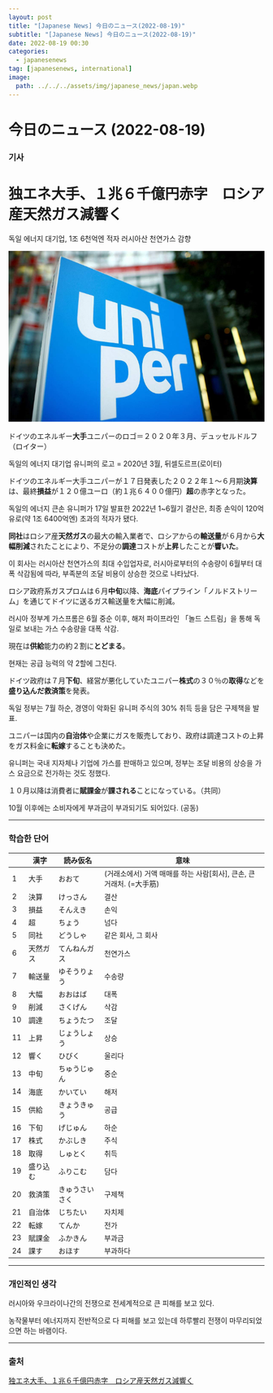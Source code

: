 ```yaml
---
layout: post
title: "[Japanese News] 今日のニュース(2022-08-19)"
subtitle: "[Japanese News] 今日のニュース(2022-08-19)"
date: 2022-08-19 00:30
categories:
  - japanesenews
tag: [japanesenews, international]
image:
  path: ../../../assets/img/japanese_news/japan.webp
---
```


# 今日のニュース (2022-08-19)

### 기사

# **独エネ大手、１兆６千億円赤字　ロシア産天然ガス減響く**

독일 에너지 대기업, 1조 6천억엔 적자 러시아산 천연가스 감향

![uniper.png](../../assets/img/japanese_news/2022-08-19-jn-news/uniper.png)

ドイツのエネルギー**大手**ユニパーのロゴ＝２０２０年３月、デュッセルドルフ（ロイター）

독일의 에너지 대기업 유니퍼의 로고 = 2020년 3월, 뒤셀도르프(로이터)

ドイツのエネルギー大手ユニパーが１７日発表した２０２２年１～６月期**決算**は、最終**損益**が１２０億ユーロ（約１兆６４００億円）**超**の赤字となった。

독일의 에너지 큰손 유니퍼가 17일 발표한 2022년 1~6월기 결산은, 최종 손익이 120억 유로(약 1조 6400억엔) 초과의 적자가 됐다.

**同社**はロシア産**天然ガス**の最大の輸入業者で、ロシアからの**輸送量**が６月から**大幅削減**されたことにより、不足分の**調達**コストが**上昇**したことが**響いた**。

이 회사는 러시아산 천연가스의 최대 수입업자로, 러시아로부터의 수송량이 6월부터 대폭 삭감됨에 따라, 부족분의 조달 비용이 상승한 것으로 나타났다.

ロシア政府系ガスプロムは６月**中旬**以降、**海底**パイプライン「ノルドストリーム」を通じてドイツに送るガス輸送量を大幅に削減。

러시아 정부계 가스프롬은 6월 중순 이후, 해저 파이프라인 「놀드 스트림」을 통해 독일로 보내는 가스 수송량을 대폭 삭감.

現在は**供給**能力の約２割に**とどまる**。

현재는 공급 능력의 약 2할에 그친다.

ドイツ政府は７月**下旬**、経営が悪化していたユニパー**株式**の３０％の**取得**などを**盛り込んだ救済策**を発表。

독일 정부는 7월 하순, 경영이 악화된 유니퍼 주식의 30% 취득 등을 담은 구제책을 발표.

ユニパーは国内の**自治体**や企業にガスを販売しており、政府は調達コストの上昇をガス料金に**転嫁**することも決めた。

유니퍼는 국내 지자체나 기업에 가스를 판매하고 있으며, 정부는 조달 비용의 상승을 가스 요금으로 전가하는 것도 정했다.

１０月以降は消費者に**賦課金**が**課される**ことになっている。（共同）

10월 이후에는 소비자에게 부과금이 부과되기도 되어있다. (공동)

---

### 학습한 단어

|  | 漢字 | 読み仮名 | 意味 |
| --- | --- | --- | --- |
| 1 | 大手 | おおて | (거래소에서) 거액 매매를 하는 사람[회사], 큰손, 큰 거래처. (=大手筋) |
| 2 | 決算 | けっさん | 결산 |
| 3 | 損益 | そんえき | 손익 |
| 4 | 超 | ちょう | 넘다 |
| 5 | 同社 | どうしゃ | 같은 회사, 그 회사 |
| 6 | 天然ガス | てんねんガス | 천연가스 |
| 7 | 輸送量 | ゆそうりょう | 수송량 |
| 8 | 大幅 | おおはば | 대폭 |
| 9 | 削減 | さくげん | 삭감 |
| 10 | 調達 | ちょうたつ | 조달 |
| 11 | 上昇 | じょうしょう | 상승 |
| 12 | 響く | ひびく | 울리다 |
| 13 | 中旬 | ちゅうじゅん | 중순 |
| 14 | 海底 | かいてい | 해저 |
| 15 | 供給 | きょうきゅう | 공급 |
| 16 | 下旬 | げじゅん | 하순 |
| 17 | 株式 | かぶしき | 주식 |
| 18 | 取得 | しゅとく | 취득 |
| 19 | 盛り込む | ふりこむ | 담다 |
| 20 | 救済策 | きゅうさいさく | 구제책 |
| 21 | 自治体 | じちたい | 자치제 |
| 22 | 転嫁 | てんか | 전가 |
| 23 | 賦課金 | ふかきん | 부과금 |
| 24 | 課す | おほす | 부과하다 |

---

### 개인적인 생각

러시아와 우크라이나간의 전쟁으로 전세계적으로 큰 피해를 보고 있다.

농작물부터 에너지까지 전반적으로 다 피해를 보고 있는데 하루빨리 전쟁이 마무리되었으면 하는 바램이다.

---

### 출처

[独エネ大手、１兆６千億円赤字　ロシア産天然ガス減響く](https://www.iza.ne.jp/article/20220817-4SWJXTJ3IZNWHCUPJLLMH666IU/)